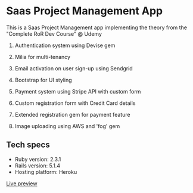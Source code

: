 Saas Project Management App
===========================

This is a Saas Project Management app implementing the theory from the "Complete RoR Dev Course" @ Udemy

1. Authentication system using Devise gem
2. Milia for multi-tenancy
3. Email activation on user sign-up using Sendgrid
4. Bootstrap for UI styling


0. Payment system using Stripe API with custom form
0. Custom registration form with Credit Card details
0. Extended registration gem for payment feature
0. Image uploading using AWS and 'fog' gem

Tech specs
----------

* Ruby version: 2.3.1
* Rails version: 5.1.4
* Hosting platform: Heroku

[Live preview](https://saas-app-martink.herokuapp.com/)
